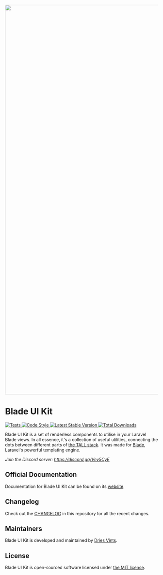 <p align="center">
    <img src="https://github.com/blade-ui-kit/art/blob/main/socialcard.png" width="1280" title="Social Card Blade UI Kit">
</p>

# Blade UI Kit

<a href="https://github.com/blade-ui-kit/blade-ui-kit/actions?query=workflow%3ATests">
    <img src="https://github.com/blade-ui-kit/blade-ui-kit/workflows/Tests/badge.svg" alt="Tests">
</a>
<a href="https://github.com/blade-ui-kit/blade-ui-kit/actions?query=workflow%3A%22Code+Style%22">
    <img src="https://github.com/blade-ui-kit/blade-ui-kit/workflows/Code%20Style/badge.svg" alt="Code Style">
</a>
<a href="https://packagist.org/packages/blade-ui-kit/blade-ui-kit">
    <img src="https://img.shields.io/packagist/v/blade-ui-kit/blade-ui-kit" alt="Latest Stable Version">
</a>
<a href="https://packagist.org/packages/blade-ui-kit/blade-ui-kit">
    <img src="https://img.shields.io/packagist/dt/blade-ui-kit/blade-ui-kit" alt="Total Downloads">
</a>

Blade UI Kit is a set of renderless components to utilise in your Laravel Blade views. In all essence, it's a collection of useful utilities, connecting the dots between different parts of [the TALL stack](https://tallstack.dev). It was made for [Blade](https://laravel.com/docs/blade), Laravel's powerful templating engine.

*Join the Discord server: https://discord.gg/Vev5CyE*

## Official Documentation

Documentation for Blade UI Kit can be found on its [website](https://blade-ui-kit.com/docs).

## Changelog

Check out the [CHANGELOG](CHANGELOG.md) in this repository for all the recent changes.

## Maintainers

Blade UI Kit is developed and maintained by [Dries Vints](https://driesvints.com).

## License

Blade UI Kit is open-sourced software licensed under [the MIT license](LICENSE.md).
